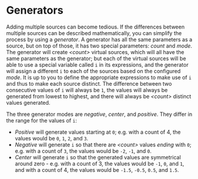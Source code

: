 # Generators

Adding multiple sources can become tedious. If the differences between multiple
sources can be described mathematically, you can simplify the process by using
a _generator_. A generator has all the same parameters as a source, but on top
of those, it has two special parameters: _count_ and _mode_. The generator will
create _&lt;count&gt;_ virtual sources, which will all have the same parameters
as the generator; but each of the virtual sources will be able to use a special
variable called `i` in its expressions, and the generator will assign a
different `i` to each of the sources based on the configured _mode_. It is up to
you to define the appropriate expressions to make use of `i` and thus to make
each source distinct. The difference between two consecutive values of `i` will
always be `1`, the values will always be generated from lowest to highest, and
there will always be _&lt;count&gt;_ distinct values generated.

The three generator modes are _negative_, _center_, and _positive_. They differ
in the range for the values of `i`:

 - _Positive_ will generate values starting at `0`; e.g. with a count of 4, the
   values would be `0`, `1`, `2`, and `3`.
 - _Negative_ will generate `i` so that there are _&lt;count&gt;_ values
   _ending_ with `0`; e.g. with a count of `3`, the values would be `-2`, `-1`,
   and `0`.
 - _Center_ will generate `i` so that the generated values are symmetrical
   around zero - e.g. with a count of 3, the values would be `-1`, `0`, and `1`,
   and with a count of 4, the values would be `-1.5`, `-0.5`, `0.5`, and `1.5`.
